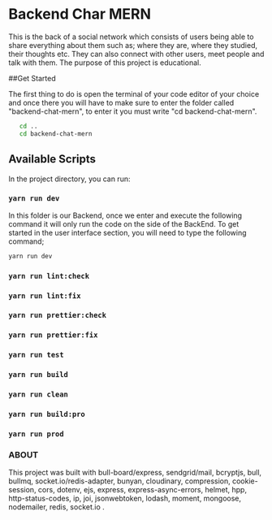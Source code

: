 # Backend Char MERN

This is the back of a social network which consists of users being able to share everything about them such as; where they are, where they studied, their thoughts etc. They can also connect with other users, meet people and talk with them. The purpose of this project is educational.

##Get Started

The first thing to do is open the terminal of your code editor of your choice and once there you will have to make sure to enter the folder called "backend-chat-mern", to enter it you must write "cd backend-chat-mern".

```sh
   cd ..
   cd backend-chat-mern
```

## Available Scripts

In the project directory, you can run:

### `yarn run dev`

In this folder is our Backend, once we enter and execute the following command it will only run the code on the side of the BackEnd. To get started in the user interface section, you will need to type the following command;

```sh
yarn run dev
```

### `yarn run lint:check`

### `yarn run lint:fix`

### `yarn run prettier:check`

### `yarn run prettier:fix`

### `yarn run test`

### `yarn run build`

### `yarn run clean`

### `yarn run build:pro`

### `yarn run prod`

### ABOUT

This project was built with bull-board/express, sendgrid/mail, bcryptjs, bull, bullmq, socket.io/redis-adapter, bunyan, cloudinary, compression, cookie-session, cors, dotenv, ejs, express, express-async-errors, helmet, hpp, http-status-codes, ip, joi, jsonwebtoken, lodash, moment, mongoose, nodemailer, redis, socket.io .
